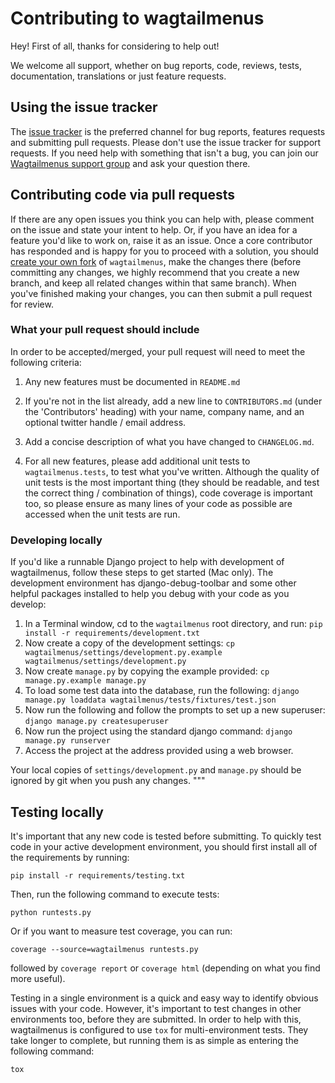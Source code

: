 # Contributing to wagtailmenus

Hey! First of all, thanks for considering to help out!

We welcome all support, whether on bug reports, code, reviews, tests, 
documentation, translations or just feature requests.

## Using the issue tracker

The [issue tracker](https://github.com/rkhleics/wagtailmenus/issues) is
the preferred channel for bug reports, features requests and 
submitting pull requests. Please don't use the issue tracker
for support requests. If you need help with something that isn't a bug, you can
join our [Wagtailmenus support group](https://groups.google.com/forum/#!forum/wagtailmenus-support-requests) and ask your question there.

## Contributing code via pull requests

If there are any open issues you think you can help with, please comment
on the issue and state your intent to help. Or, if you have an idea for a
feature you'd like to work on, raise it as an issue. Once a core contributor 
has responded and is happy for you to proceed with a solution, you should 
[create your own fork](https://help.github.com/articles/fork-a-repo/) of 
`wagtailmenus`, make the changes there (before committing any changes, we
highly recommend that you create a new branch, and keep all related changes
within that same branch). When you've finished making your changes, you can
then submit a pull request for review.

### What your pull request should include

In order to be accepted/merged, your pull request will need to meet the
following criteria:

1. Any new features must be documented in `README.md`

2. If you're not in the list already, add a new line to `CONTRIBUTORS.md`
   (under the 'Contributors' heading) with your name, company name, and
   an optional twitter handle / email address.

3. Add a concise description of what you have changed to `CHANGELOG.md`.

4. For all new features, please add additional unit tests to
   `wagtailmenus.tests`, to test what you've written. Although the quality
   of unit tests is the most important thing (they should be readable, and 
   test the correct thing / combination of things), code coverage is
   important too, so please ensure as many lines of your code as possible
   are accessed when the unit tests are run.


### Developing locally

If you'd like a runnable Django project to help with development of
wagtailmenus, follow these steps to get started (Mac only). The development
environment has django-debug-toolbar and some other helpful packages installed
to help you debug with your code as you develop:

1. In a Terminal window, cd to the `wagtailmenus` root directory, and run:
   `pip install -r requirements/development.txt`
2. Now create a copy of the development settings:
   `cp wagtailmenus/settings/development.py.example wagtailmenus/settings/development.py`
3. Now create `manage.py` by copying the example provided:
   `cp manage.py.example manage.py`
4. To load some test data into the database, run the following:
   `django manage.py loaddata wagtailmenus/tests/fixtures/test.json`
5. Now run the following and follow the prompts to set up a new superuser:
   `django manage.py createsuperuser`
6. Now run the project using the standard django command:
   `django manage.py runserver`
7. Access the project at the address provided using a web browser.

Your local copies of `settings/development.py` and `manage.py` should be
ignored by git when you push any changes.
"""

## Testing locally

It's important that any new code is tested before submitting. To quickly
test code in your active development environment, you should first install all 
of the requirements by running:

`pip install -r requirements/testing.txt`

Then, run the following command to execute tests:

`python runtests.py`

Or if you want to measure test coverage, you can run:

`coverage --source=wagtailmenus runtests.py`

followed by `coverage report` or `coverage html` (depending on what you find
more useful).

Testing in a single environment is a quick and easy way to identify obvious
issues with your code. However, it's important to test changes in other
environments too, before they are submitted. In order to help with this,
wagtailmenus is configured to use `tox` for multi-environment tests. They
take longer to complete, but running them is as simple as entering the
following command:

`tox`
